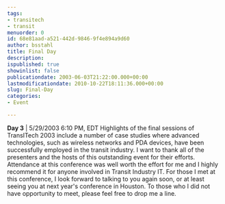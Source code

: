 ```yaml
---
tags:
- transitech
- transit
menuorder: 0
id: 68e81aad-a521-442d-9846-9f4e894a9d60
author: bsstahl
title: Final Day
description: 
ispublished: true
showinlist: false
publicationdate: 2003-06-03T21:22:00.000+00:00
lastmodificationdate: 2010-10-22T18:11:36.000+00:00
slug: Final-Day
categories:
- Event

---
```


**Day 3** | 5/29/2003 6:10 PM, EDT
 Highlights of the final sessions of TransITech 2003 include a number of case studies where advanced technologies, such as wireless networks and PDA devices, have been successfully employed in the transit industry. I want to thank all of the presenters and the hosts of this outstanding event for their efforts. Attendance at this conference was well worth the effort for me and I highly recommend it for anyone involved in Transit Industry IT. For those I met at this conference, I look forward to talking to you again soon, or at least seeing you at next year's conference in Houston. To those who I did not have opportunity to meet, please feel free to drop me a line. 
